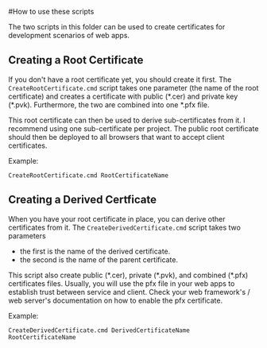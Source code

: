 #How to use these scripts

The two scripts in this folder can be used to create certificates for development scenarios of web apps.

## Creating a Root Certificate

If you don't have a root certificate yet, you should create it first. The `CreateRootCertificate.cmd` script takes one parameter (the name of the root certificate) and creates a certificate with public (\*.cer) and private key (\*.pvk). Furthermore, the two are combined into one \*.pfx file.

This root certificate can then be used to derive sub-certificates from it. I recommend using one sub-certificate per project. The public root certificate should then be deployed to all browsers that want to accept client certificates.

Example:

```
CreateRootCertificate.cmd RootCertificateName
```

## Creating a Derived Certficate

When you have your root certificate in place, you can derive other certificates from it. The `CreateDerivedCertificate.cmd` script takes two parameters

- the first is the name of the derived certificate.
- the second is the name of the parent certificate.

This script also create public (\*.cer), private (\*.pvk), and combined (\*.pfx) certificates files. Usually, you will use the pfx file in your web apps to establish trust between service and client. Check your web framework's / web server's documentation on how to enable the pfx certificate.

Example:

```
CreateDerivedCertificate.cmd DerivedCertificateName RootCertificateName
```